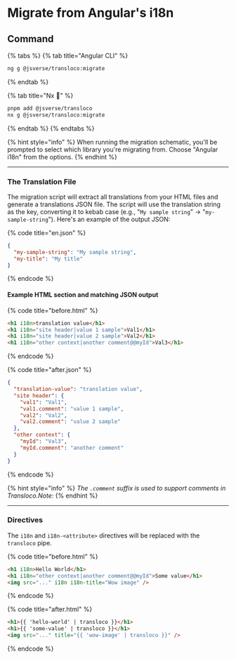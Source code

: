# Migrate from Angular's i18n

## Command

{% tabs %}
{% tab title="Angular CLI" %}

```bash
ng g @jsverse/transloco:migrate
```

{% endtab %}

{% tab title="Nx 🐋" %}

```bash
pnpm add @jsverse/transloco
nx g @jsverse/transloco:migrate
```

{% endtab %}
{% endtabs %}

{% hint style="info" %}
When running the migration schematic, you'll be prompted to select which library you're migrating from. Choose "Angular i18n" from the options.
{% endhint %}

---

### The Translation File

The migration script will extract all translations from your HTML files and generate a translations JSON file. The script will use the translation string as the key, converting it to kebab case (e.g., "`My sample string`" → "`my-sample-string`"). Here's an example of the output JSON:

{% code title="en.json" %}

```json
{
  "my-sample-string": "My sample string",
  "my-title": "My title"
}
```

{% endcode %}

#### **Example HTML section and matching JSON output**

{% code title="before.html" %}

```html
<h1 i18n>translation value</h1>
<h1 i18n="site header|value 1 sample">Val1</h1>
<h1 i18n="site header|value 2 sample">Val2</h1>
<h1 i18n="other context|another comment@@myId">Val3</h1>
```

{% endcode %}

{% code title="after.json" %}

```json
{
  "translation-value": "translation value",
  "site header": {
    "val1": "Val1",
    "val1.comment": "value 1 sample",
    "val2": "Val2",
    "val2.comment": "value 2 sample"
  },
  "other context": {
    "myId": "Val3",
    "myId.comment": "another comment"
  }
}
```

{% endcode %}

{% hint style="info" %}
&#x20;_The `.comment` suffix is used to support comments in Transloco.Note:_
{% endhint %}

---

### Directives

The `i18n` and `i18n-<attribute>` directives will be replaced with the `transloco` pipe.

{% code title="before.html" %}

```html
<h1 i18n>Hello World</h1>
<h1 i18n="other context|another comment@@myId">Some value</h1>
<img src="..." i18n i18n-title="Wow image" />
```

{% endcode %}

{% code title="after.html" %}

```html
<h1>{{ 'hello-world' | transloco }}</h1>
<h1>{{ 'some-value' | transloco }}</h1>
<img src="..." title="{{ 'wow-image' | transloco }}" />
```

{% endcode %}

